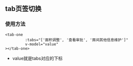 ## tab页签切换

### 使用方法
```vue
<tab-one 
         :tabs="['面积调整', '查看审批', '房间其他信息维护']" 
         v-model="value"
></tab-one>
```

- value就是tabs对应的下标